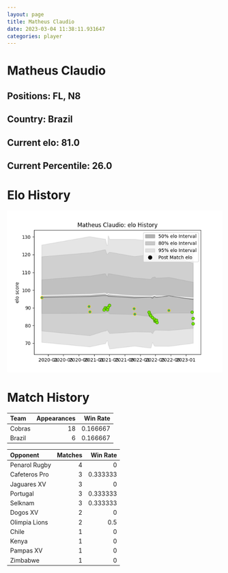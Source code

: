 ```yaml
---  
layout: page  
title: Matheus Claudio  
date: 2023-03-04 11:38:11.931647  
categories: player  
---
```

# Matheus Claudio

## Positions: FL, N8

## Country: Brazil

## Current elo: 81.0

## Current Percentile: 26.0

# Elo History


![elo history](history_MatheusClaudio.png)
# Match History


| Team   |   Appearances |   Win Rate |
|:-------|--------------:|-----------:|
| Cobras |            18 |   0.166667 |
| Brazil |             6 |   0.166667 |

| Opponent      |   Matches |   Win Rate |
|:--------------|----------:|-----------:|
| Penarol Rugby |         4 |   0        |
| Cafeteros Pro |         3 |   0.333333 |
| Jaguares XV   |         3 |   0        |
| Portugal      |         3 |   0.333333 |
| Selknam       |         3 |   0.333333 |
| Dogos XV      |         2 |   0        |
| Olimpia Lions |         2 |   0.5      |
| Chile         |         1 |   0        |
| Kenya         |         1 |   0        |
| Pampas XV     |         1 |   0        |
| Zimbabwe      |         1 |   0        |